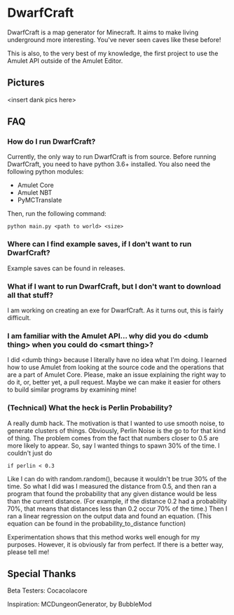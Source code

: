 # DwarfCraft

DwarfCraft is a map generator for Minecraft. It aims to make living underground more interesting. You've never seen caves like these before!

This is also, to the very best of my knowledge, the first project to use the Amulet API outside of the Amulet Editor.

## Pictures

<insert dank pics here\>

## FAQ

### How do I run DwarfCraft?

Currently, the only way to run DwarfCraft is from source. Before running DwarfCraft, you need to have python 3.6+ installed. You also need the following python modules:

- Amulet Core
- Amulet NBT
- PyMCTranslate

Then, run the following command:

`python main.py <path to world> <size>`

### Where can I find example saves, if I don't want to run DwarfCraft?

Example saves can be found in releases.

### What if I want to run DwarfCraft, but I don't want to download all that stuff?

I am working on creating an exe for DwarfCraft. As it turns out, this is fairly difficult.

### I am familiar with the Amulet API... why did you do <dumb thing\> when you could do <smart thing\>?

I did <dumb thing\> because I literally have no idea what I'm doing. I learned how to use Amulet from looking at the source code and the operations that are a part of Amulet Core. Please, make an issue explaining the right way to do it, or, better yet, a pull request. Maybe we can make it easier for others to build similar programs by examining mine!

### (Technical) What the heck is Perlin Probability?

A really dumb hack. The motivation is that I wanted to use smooth noise, to generate clusters of things. Obviously, Perlin Noise is the go to for that kind of thing. The problem comes from the fact that numbers closer to 0.5 are more likely to appear. So, say I wanted things to spawn 30% of the time. I couldn't just do 

`if perlin < 0.3`

Like I can do with random.random(), because it wouldn't be true 30% of the time. So what I did was I measured the distance from 0.5, and then ran a program that found the probability that any given distance would be less than the current distance. (For example, if the distance 0.2 had a probability 70%, that means that distances less than 0.2 occur 70% of the time.) Then I ran a linear regression on the output data and found an equation. (This equation can be found in the probability_to_distance function)

Experimentation shows that this method works well enough for my purposes. However, it is obviously far from perfect. If there is a better way, please tell me!

## Special Thanks

Beta Testers: Cocacolacore

Inspiration: MCDungeonGenerator, by BubbleMod